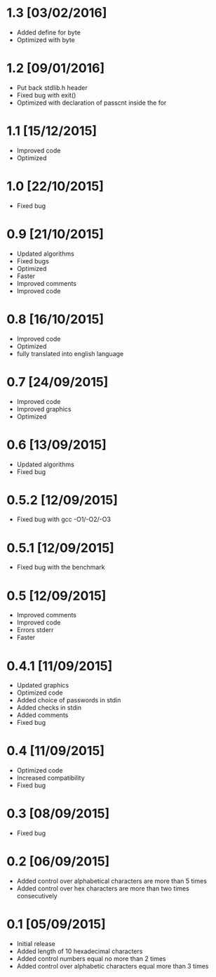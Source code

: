 # 1.3 [03/02/2016]
 - Added define for byte
 - Optimized with byte

# 1.2 [09/01/2016]
 - Put back stdlib.h header
 - Fixed bug with exit()
 - Optimized with declaration of passcnt inside the for

# 1.1 [15/12/2015]
 - Improved code 
 - Optimized 

# 1.0 [22/10/2015]
 - Fixed bug

# 0.9 [21/10/2015]
 - Updated algorithms
 - Fixed bugs
 - Optimized
 - Faster
 - Improved comments
 - Improved code

# 0.8 [16/10/2015]
 - Improved code 
 - Optimized
 - fully translated into english language
 
# 0.7 [24/09/2015]
 - Improved code
 - Improved graphics
 - Optimized

# 0.6 [13/09/2015]
 - Updated algorithms
 - Fixed bug

# 0.5.2 [12/09/2015]
 - Fixed bug with gcc -O1/-O2/-O3

# 0.5.1 [12/09/2015]
 - Fixed bug with the benchmark

# 0.5 [12/09/2015]
 - Improved comments
 - Improved code
 - Errors stderr
 - Faster
 
# 0.4.1 [11/09/2015]
 - Updated graphics
 - Optimized code
 - Added choice of passwords in stdin
 - Added checks in stdin
 - Added comments
 - Fixed bug

# 0.4 [11/09/2015]
 - Optimized code
 - Increased compatibility
 - Fixed bug

# 0.3 [08/09/2015]
 - Fixed bug

# 0.2 [06/09/2015]
 - Added control over alphabetical characters are more than 5 times
 - Added control over hex characters are more than two times consecutively

# 0.1 [05/09/2015]
 - Initial release
 - Added length of 10 hexadecimal characters
 - Added control numbers equal no more than 2 times
 - Added control over alphabetic characters equal more than 3 times
